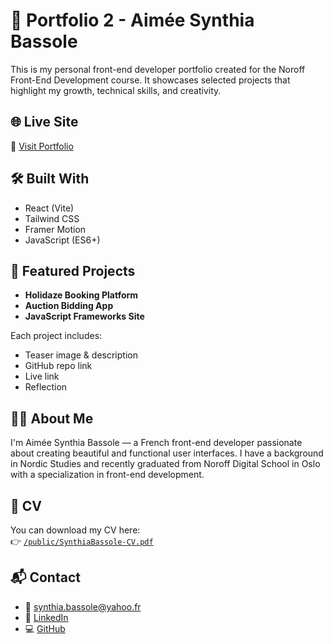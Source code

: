# 💼 Portfolio 2 - Aimée Synthia Bassole

This is my personal front-end developer portfolio created for the Noroff Front-End Development course. It showcases selected projects that highlight my growth, technical skills, and creativity.

## 🌐 Live Site

🔗 [Visit Portfolio](https://your-netlify-link.netlify.app)

## 🛠️ Built With

- React (Vite)
- Tailwind CSS
- Framer Motion
- JavaScript (ES6+)


## 📸 Featured Projects

- **Holidaze Booking Platform**
- **Auction Bidding App**
- **JavaScript Frameworks Site**

Each project includes:
- Teaser image & description
- GitHub repo link
- Live link
- Reflection

## 🧑‍💻 About Me

I'm Aimée Synthia Bassole — a French front-end developer passionate about creating beautiful and functional user interfaces. I have a background in Nordic Studies and recently graduated from Noroff Digital School in Oslo with a specialization in front-end development.

## 📄 CV

You can download my CV here:  
👉 [`/public/SynthiaBassole-CV.pdf`](./public/SynthiaBassole-CV.pdf)

## 📬 Contact

- 📧 synthia.bassole@yahoo.fr  
- 💼 [LinkedIn](https://www.linkedin.com/in/synthia-b-2b3334252/)  
- 💻 [GitHub](https://github.com/synthiab1997)
